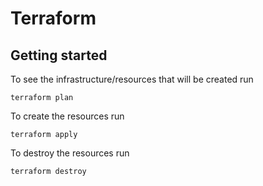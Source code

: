 # Terraform

## Getting started

To see the infrastructure/resources that will be created run

```
terraform plan
```

To create the resources run

```
terraform apply
```

To destroy the resources run

```
terraform destroy
```